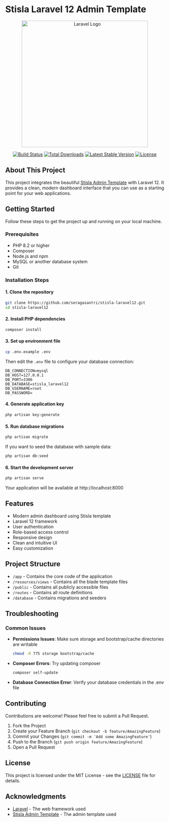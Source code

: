 # Stisla Laravel 12 Admin Template

<p align="center">
<img src="https://raw.githubusercontent.com/laravel/art/master/logo-lockup/5%20SVG/2%20CMYK/1%20Full%20Color/laravel-logolockup-cmyk-red.svg" width="400" alt="Laravel Logo">
</p>

<p align="center">
<a href="https://github.com/laravel/framework/actions"><img src="https://github.com/laravel/framework/workflows/tests/badge.svg" alt="Build Status"></a>
<a href="https://packagist.org/packages/laravel/framework"><img src="https://img.shields.io/packagist/dt/laravel/framework" alt="Total Downloads"></a>
<a href="https://packagist.org/packages/laravel/framework"><img src="https://img.shields.io/packagist/v/laravel/framework" alt="Latest Stable Version"></a>
<a href="https://packagist.org/packages/laravel/framework"><img src="https://img.shields.io/packagist/l/laravel/framework" alt="License"></a>
</p>

## About This Project

This project integrates the beautiful [Stisla Admin Template](https://getstisla.com/) with Laravel 12. It provides a clean, modern dashboard interface that you can use as a starting point for your web applications.

## Getting Started

Follow these steps to get the project up and running on your local machine.

### Prerequisites

-   PHP 8.2 or higher
-   Composer
-   Node.js and npm
-   MySQL or another database system
-   Git

### Installation Steps

#### 1. Clone the repository

```bash
git clone https://github.com/seragasantri/stisla-laravel12.git
cd stisla-laravel12
```

#### 2. Install PHP dependencies

```bash
composer install
```

#### 3. Set up environment file

```bash
cp .env.example .env
```

Then edit the `.env` file to configure your database connection:

```
DB_CONNECTION=mysql
DB_HOST=127.0.0.1
DB_PORT=3306
DB_DATABASE=stisla_laravel12
DB_USERNAME=root
DB_PASSWORD=
```

#### 4. Generate application key

```bash
php artisan key:generate
```

#### 5. Run database migrations

```bash
php artisan migrate
```

If you want to seed the database with sample data:

```bash
php artisan db:seed
```

#### 6. Start the development server

```bash
php artisan serve
```

Your application will be available at http://localhost:8000

## Features

-   Modern admin dashboard using Stisla template
-   Laravel 12 framework
-   User authentication
-   Role-based access control
-   Responsive design
-   Clean and intuitive UI
-   Easy customization

## Project Structure

-   `/app` - Contains the core code of the application
-   `/resources/views` - Contains all the blade template files
-   `/public` - Contains all publicly accessible files
-   `/routes` - Contains all route definitions
-   `/database` - Contains migrations and seeders

## Troubleshooting

### Common Issues

-   **Permissions Issues**: Make sure storage and bootstrap/cache directories are writable

    ```bash
    chmod -R 775 storage bootstrap/cache
    ```

-   **Composer Errors**: Try updating composer

    ```bash
    composer self-update
    ```

-   **Database Connection Error**: Verify your database credentials in the .env file

## Contributing

Contributions are welcome! Please feel free to submit a Pull Request.

1. Fork the Project
2. Create your Feature Branch (`git checkout -b feature/AmazingFeature`)
3. Commit your Changes (`git commit -m 'Add some AmazingFeature'`)
4. Push to the Branch (`git push origin feature/AmazingFeature`)
5. Open a Pull Request

## License

This project is licensed under the MIT License - see the [LICENSE](LICENSE) file for details.

## Acknowledgments

-   [Laravel](https://laravel.com) - The web framework used
-   [Stisla Admin Template](https://getstisla.com/) - The admin template used
